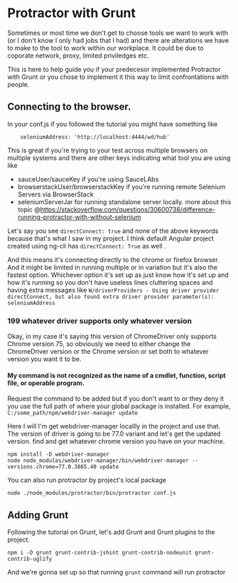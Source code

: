 # Protractor with Grunt

Sometimes or most time we don't get to choose tools we want to work with (or I don't know I only had jobs that I had) and there are alterations we have to make to the tool to work within our workplace. It could be due to coporate network, proxy, limited priviledges etc.

This is here to help guide you if your predecesor implemented Protractor with Grunt or you chose to implement it this way to limit confrontations with people.
## Connecting to the browser. 

In your conf.js if you followed the tutorial you might have something like 
```
    seleniumAddress: 'http://localhost:4444/wd/hub'
```
This is great if you're trying to your test across multiple browsers on multiple systems and there are other keys indicating what tool you are using like 
- sauceUser/sauceKey if you're using SauceLAbs
- browserstackUser/browserstackKey if you're running remote Selenium Servers via BrowserStack 
- seleniumServerJar for running standalone server locally. 
more about this topic @https://stackoverflow.com/questions/30600738/difference-running-protractor-with-without-selenium

Let's say you see ``` directConnect: true ``` and none of the above keywords because that's what I saw in my project. I think default Angular project created using ng-cli has ```directConnect: True``` as well . 

And this means it's connecting directly to the chrome or firefox browser. And it might be limited in running multiple or in variation but it's also the fastest option. Whichever option it's set up as just know how it's set up and how it's running so you don't have useless lines cluttering spaces and having extra messages like ``` W/driverProviders - Using driver provider directConnect, but also found extra driver provider parameter(s): seleniumAddress ```

### 199 whatever driver supports only whatever version 

Okay, in my case it's saying this version of ChromeDriver only supports Chrome version 75, so obviously we need to either change the ChromeDriver version or the Chrome version or set both to whatever version you want it to be. 

#### My command is not recognized as the name of a cmdlet, function, script file, or operable program.
Request the command to be added but if you don't want to or they deny it you use the full path of where your global package is installed. For example, ```C:/some_path/npm/webdriver-manager update```  

Here I will I'm get webdriver-manager locallly in the project and use that. 
The version of driver is going to be 77.0 variant and let's get the updated version. 
find and get whatever chrome version you have on your machine. 
```
npm install -D webdriver-manager  
node node_modules/webdriver-manager/bin/webdriver-manager --versions.chrome=77.0.3865.40 update
```

You can also run protractor by project's local package 
```
node ./node_modules/protractor/bin/protractor conf.js
```

## Adding Grunt 

Following the tutorial on Grunt, let's add Grunt and Grunt plugins to the project.  
```
npm i -D grunt grunt-contrib-jshint grunt-contrib-nodeunit grunt-contrib-uglify
```

And we're gonna set up so that running `grunt` command will run protractor 
